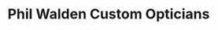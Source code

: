 ---
title: "Phil Walden Custom Opticians"
url: /georgetown/phil-walden-custom-opticians/
shop: optician
---
